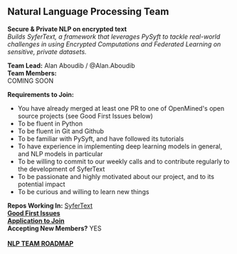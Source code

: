 ## Natural Language Processing Team
**Secure & Private NLP on encrypted text**<br>
*Builds SyferText, a framework that leverages PySyft to tackle real-world challenges in  using Encrypted Computations and Federated Learning on sensitive, private datasets.*<br>

**Team Lead:**  Alan Aboudib  /  @Alan.Aboudib<br>
**Team Members:**<br>
COMING SOON<br>

**Requirements to Join:**<br>
- You have already merged at least one PR to one of OpenMined's open source projects (see Good First Issues below)<br>
- To be fluent in Python<br>
- To be fluent in Git and Github<br>
- To be familiar with PySyft, and have followed its tutorials<br>
- To have experience in implementing deep learning models in general, and NLP models in particular<br>
- To be willing to commit to our weekly calls and to contribute regularly to the development of SyferText<br>
- To be passionate and highly motivated about our project, and to its potential impact<br>
- To be curious and willing to learn new things<br>

**Repos Working In:** [SyferText](https://github.com/OpenMined/SyferText)<br>
[**Good First Issues**](https://github.com/OpenMined/SyferText/issues)<br>
[**Application to Join**](https://forms.gle/8eo1MNN3tteBLGak6)<br>
**Accepting New Members?** YES
<br><br>
[**NLP TEAM ROADMAP**](https://github.com/OpenMined/Roadmap/tree/master/nlp_team)
